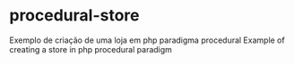 # procedural-store
Exemplo de criação de uma loja em php paradigma procedural 
Example of creating a store in php procedural paradigm
